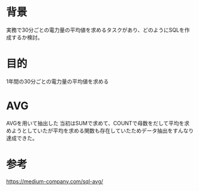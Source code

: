 # 背景
実務で30分ごとの電力量の平均値を求めるタスクがあり、どのようにSQLを作成するか検討。

# 目的
1年間の30分ごとの電力量の平均値を求める


# AVG
AVGを用いて抽出した
当初はSUMで求めて、COUNTで母数をだして平均を求めようとしていたが平均を求める関数も存在していたためデータ抽出をすんなり達成できた。


# 参考
https://medium-company.com/sql-avg/
